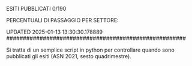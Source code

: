 ESITI PUBBLICATI 0/190 

PERCENTUALI DI PASSAGGIO PER SETTORE:

UPDATED 2025-01-13 13:30:30.178889
###################################################### 

Si tratta di un semplice script in python per controllare quando sono pubblicati gli esiti (ASN 2021, sesto quadrimestre).


